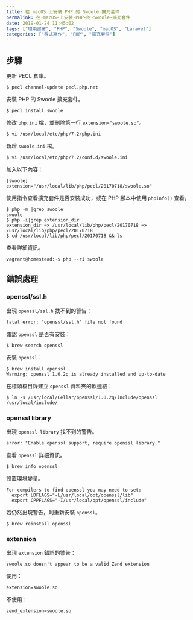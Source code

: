 ```yaml
---
title: 在 macOS 上安裝 PHP 的 Swoole 擴充套件
permalink: 在-macOS-上安裝-PHP-的-Swoole-擴充套件
date: 2019-01-24 11:45:02
tags: ["環境部署", "PHP", "Swoole", "macOS", "Laravel"]
categories: ["程式寫作", "PHP", "擴充套件"]
---
```


## 步驟
更新 PECL 倉庫。
```
$ pecl channel-update pecl.php.net
```

安裝 PHP 的 Swoole 擴充套件。
```
$ pecl install swoole
```

修改 `php.ini` 檔，並刪除第一行 `extension="swoole.so"`。
```
$ vi /usr/local/etc/php/7.2/php.ini
```

新增 `swoole.ini` 檔。
```
$ vi /usr/local/etc/php/7.2/conf.d/swoole.ini
```
加入以下內容：
```
[swoole]
extension="/usr/local/lib/php/pecl/20170718/swoole.so"
```

使用指令查看擴充套件是否安裝成功，或在 PHP 腳本中使用 `phpinfo()` 查看。
```
$ php -m |grep swoole
swoole
$ php -i|grep extension_dir
extension_dir => /usr/local/lib/php/pecl/20170718 => /usr/local/lib/php/pecl/20170718
$ cd /usr/local/lib/php/pecl/20170718 && ls
```

查看詳細資訊。
```
vagrant@homestead:~$ php --ri swoole
```

## 錯誤處理
### openssl/ssl.h
出現 `openssl/ssl.h` 找不到的警告：
```
fatal error: 'openssl/ssl.h' file not found
```

確認 `openssl` 是否有安裝：
```
$ brew search openssl
```

安裝 `openssl`：
```
$ brew install openssl
Warning: openssl 1.0.2q is already installed and up-to-date
```

在標頭檔目錄建立 `openssl` 資料夾的軟連結：
```
$ ln -s /usr/local/Cellar/openssl/1.0.2q/include/openssl /usr/local/include/
```

### openssl library
出現 `openssl library` 找不到的警告。
```
error: "Enable openssl support, require openssl library."
```

查看 `openssl` 詳細資訊。
```
$ brew info openssl
```
設置環境變量。
```
For compilers to find openssl you may need to set:
  export LDFLAGS="-L/usr/local/opt/openssl/lib"
  export CPPFLAGS="-I/usr/local/opt/openssl/include"
```

若仍然出現警告，則重新安裝 `openssl`。
```
$ brew reinstall openssl
```

### extension
出現 `extension` 錯誤的警告：
```
swoole.so doesn't appear to be a valid Zend extension
```

使用：
```
extension=swoole.so
```

不使用：
```
zend_extension=swoole.so
```
